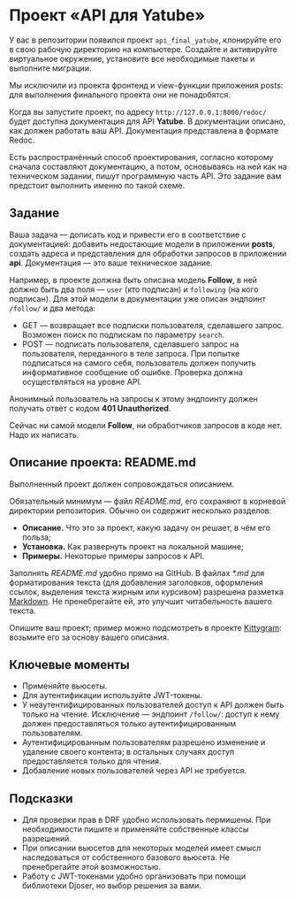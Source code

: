 # Проект «API для Yatube»

У вас в репозитории появился проект `api_final_yatube`, клонируйте его в свою 
рабочую директорию на компьютере. Создайте и активируйте виртуальное окружение,
 установите все необходимые пакеты и выполните миграции.

Мы исключили из проекта фронтенд и view-функции приложения posts: для 
выполнения финального проекта они не понадобятся.

Когда вы запустите проект, по адресу `http://127.0.0.1:8000/redoc/` будет 
доступна документация для API **Yatube**. В документации описано, как должен 
работать ваш API. Документация представлена в формате Redoc.

Есть распространённый способ проектирования, согласно которому сначала составляют документацию, а потом, основываясь на ней как на техническом задании, пишут программную часть API. Это задание вам предстоит выполнить именно по такой схеме.

## Задание

Ваша задача — дописать код и привести его в соответствие с документацией:
 добавить недостающие модели в приложении **posts**, создать адреса и 
 представления для обработки запросов в приложении **api**. Документация 
 — это ваше техническое задание.
 
Например, в проекте должна быть описана модель **Follow**, в ней должно быть
 два поля — `user` (кто подписан) и `following` (на кого подписан). Для этой
 модели в документации уже описан эндпоинт `/follow/` и два метода:
- GET — возвращает все подписки пользователя, сделавшего запрос. Возможен
 поиск по подпискам по параметру `search`.
- POST — подписать пользователя, сделавшего запрос на пользователя,
 переданного в теле запроса. При попытке подписаться на самого себя,
 пользователь должен получить информативное сообщение об ошибке. Проверка
 должна осуществляться на уровне API.
 
Анонимный пользователь на запросы к этому эндпоинту должен получать ответ
 с кодом **401 Unauthorized**.

Сейчас ни самой модели **Follow**, ни обработчиков запросов в коде нет.
 Надо их написать.

## Описание проекта: README.md

Выполненный проект должен сопровождаться описанием.

Обязательный минимум — файл *README.md*, его сохраняют в корневой директории
 репозитория. Обычно он содержит несколько разделов:
- **Описание.** Что это за проект, какую задачу он решает, в чём его польза;
- **Установка.** Как развернуть проект на локальной машине;
- **Примеры.** Некоторые примеры запросов к API.

Заполнять *README.md* удобно прямо на GitHub. В файлах *\*.md* для
 форматирования текста (для добавления заголовков, оформления ссылок,
 выделения текста жирным или курсивом) разрешена разметка <span
 style="text-decoration: underline">Markdown</span>. Не
 пренебрегайте ей, это улучшит читабельность вашего текста.
 
Опишите ваш проект; пример можно подсмотреть в проекте <span
 style="text-decoration: underline">Kittygram</span>: возьмите его за основу
 вашего описания.

## Ключевые моменты
- Применяйте вьюсеты.
- Для аутентификации используйте JWT-токены.
- У неаутентифицированных пользователей доступ к API должен быть только на
 чтение. Исключение — эндпоинт `/follow/`: доступ к нему должен
 предоставляться только аутентифицированным пользователям.
- Аутентифицированным пользователям разрешено изменение и удаление своего
 контента; в остальных случаях доступ предоставляется только для чтения.
- Добавление новых пользователей через API не требуется.

## Подсказки
- Для проверки прав в DRF удобно использовать пермишены. При необходимости
 пишите и применяйте собственные классы разрешений.
- При описании вьюсетов для некоторых моделей имеет смысл наследоваться от
 собственного базового вьюсета. Не пренебрегайте этой возможностью.
- Работу с JWT-токенами удобно организовать при помощи библиотеки Djoser, но
 выбор решения за вами.